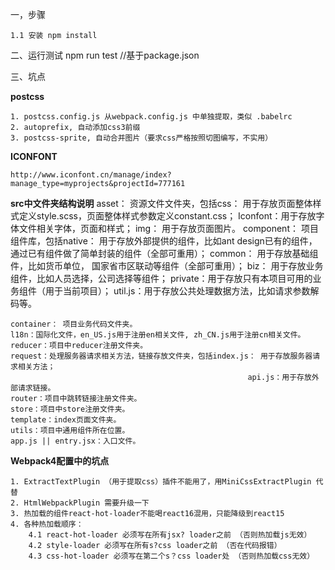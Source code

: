 
一，步骤

    1.1 安装 npm install
二、运行测试
    npm run test //基于package.json
    
三、坑点

**postcss**
    
    1. postcss.config.js 从webpack.config.js 中单独提取，类似 .babelrc
    2. autoprefix, 自动添加css3前缀
    3. postcss-sprite, 自动合并图片（要求css严格按照切图编写，不实用）
    
        
**ICONFONT**

    http://www.iconfont.cn/manage/index?manage_type=myprojects&projectId=777161

**src中文件夹结构说明**
    asset： 资源文件文件夹，包括css：    用于存放页面整体样式定义style.scss，页面整体样式参数定义constant.css；
                               Iconfont：用于存放字体文件相关字体，页面和样式；
                               img：     用于存放页面图片。
    component： 项目组件库，包括native： 用于存放外部提供的组件，比如ant design已有的组件， 通过已有组件做了简单封装的组件（全部可重用）；
                                common： 用于存放基础组件，比如货币单位， 国家省市区联动等组件（全部可重用）；
                                biz：    用于存放业务组件，比如人员选择，公司选择等组件；
                                private：用于存放只有本项目可用的业务组件（用于当前项目）；
                                util.js：用于存放公共处理数据方法，比如请求参数解码等。

    container： 项目业务代码文件夹。
    l18n：国际化文件，en_US.js用于注册en相关文件, zh_CN.js用于注册cn相关文件。
    reducer：项目中reducer注册文件夹。
    request：处理服务器请求相关方法，链接存放文件夹，包括index.js： 用于存放服务器请求相关方法；
                                                         api.js：用于存放外部请求链接。
    router：项目中跳转链接注册文件夹。
    store：项目中store注册文件夹。
    template：index页面文件夹。
    utils：项目中通用组件所在位置。
    app.js || entry.jsx：入口文件。


**Webpack4配置中的坑点**

    1. ExtractTextPlugin （用于提取css）插件不能用了，用MiniCssExtractPlugin 代替
    2. HtmlWebpackPlugin 需要升级一下
    3. 热加载的组件react-hot-loader不能喝react16混用，只能降级到react15
    4. 各种热加载顺序：
        4.1 react-hot-loader 必须写在所有jsx? loader之前 （否则热加载js无效）
        4.2 style-loader 必须写在所有s?css loader之前 （否在代码报错）
        4.3 css-hot-loader 必须写在第二个s？css loader处 （否则热加载css无效）